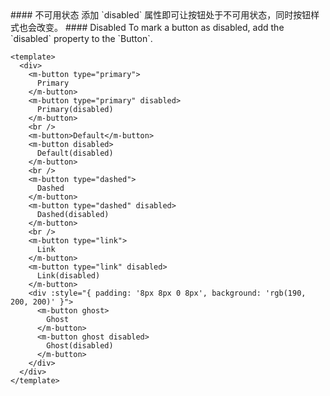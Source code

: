 <cn>
#### 不可用状态
添加 `disabled` 属性即可让按钮处于不可用状态，同时按钮样式也会改变。
</cn>

<us>
#### Disabled
To mark a button as disabled, add the `disabled` property to the `Button`.
</us>

```vue
<template>
  <div>
    <m-button type="primary">
      Primary
    </m-button>
    <m-button type="primary" disabled>
      Primary(disabled)
    </m-button>
    <br />
    <m-button>Default</m-button>
    <m-button disabled>
      Default(disabled)
    </m-button>
    <br />
    <m-button type="dashed">
      Dashed
    </m-button>
    <m-button type="dashed" disabled>
      Dashed(disabled)
    </m-button>
    <br />
    <m-button type="link">
      Link
    </m-button>
    <m-button type="link" disabled>
      Link(disabled)
    </m-button>
    <div :style="{ padding: '8px 8px 0 8px', background: 'rgb(190, 200, 200)' }">
      <m-button ghost>
        Ghost
      </m-button>
      <m-button ghost disabled>
        Ghost(disabled)
      </m-button>
    </div>
  </div>
</template>
```
